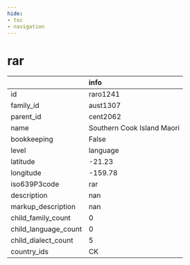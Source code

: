 ```yaml
---
hide:
- toc
- navigation
---
```

# rar
|                      | info                       |
|:---------------------|:---------------------------|
| id                   | raro1241                   |
| family_id            | aust1307                   |
| parent_id            | cent2062                   |
| name                 | Southern Cook Island Maori |
| bookkeeping          | False                      |
| level                | language                   |
| latitude             | -21.23                     |
| longitude            | -159.78                    |
| iso639P3code         | rar                        |
| description          | nan                        |
| markup_description   | nan                        |
| child_family_count   | 0                          |
| child_language_count | 0                          |
| child_dialect_count  | 5                          |
| country_ids          | CK                         |